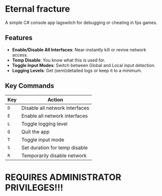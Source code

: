 # Eternal fracture

A simple C# console app lagswitch for debugging or cheating in fps games.

## Features

- **Enable/Disable All Interfaces**: Near-instantly kill or revive network access.
- **Temp Disable**: You know what this is used for.
- **Toggle Input Modes**: Switch between Global and Local input detection.
- **Logging Levels**: Get (semi)detailed logs or keep it to a minimum.

## Key Commands

| Key | Action                           |
|-----|----------------------------------|
| `D` | Disable all network interfaces   |
| `E` | Enable all network interfaces    |
| `L` | Toggle logging level             |
| `Q` | Quit the app                     |
| `T` | Toggle input mode                |
| `S` | Set duration for temp disable    |
| `R` | Temporarily disable network      |

# REQUIRES ADMINISTRATOR PRIVILEGES!!!
